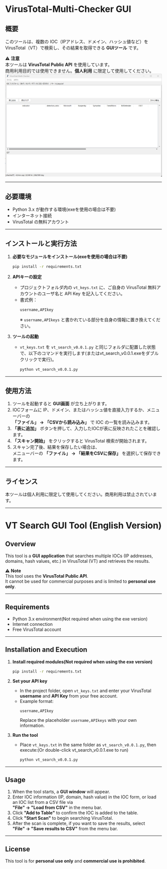 # VirusTotal-Multi-Checker GUI 

## 概要
このツールは、複数の IOC（IPアドレス、ドメイン、ハッシュ値など）を VirusTotal（VT）で検索し、その結果を取得できる **GUIツール** です。

⚠ **注意**  
本ツールは **VirusTotal Public API** を使用しています。  
商用利用目的では使用できません。**個人利用** に限定して使用してください。
![VT Search GUI Screenshot](vt_search.png)


---

## 必要環境
- Python 3.x が動作する環境(exeを使用の場合は不要)
- インターネット接続
- VirusTotal の無料アカウント

---

## インストールと実行方法

1. **必要なモジュールをインストール(exeを使用の場合は不要)**
   ```bash
   pip install -r requirements.txt
   ```

2. **APIキーの設定**
   - プロジェクトフォルダ内の `vt_keys.txt` に、ご自身の VirusTotal 無料アカウントのユーザ名と API Key を記入してください。
   - 書式例：
     ```
     username,APIkey
     ```
     ※ `username,APIkeys` と書かれている部分を自身の情報に置き換えてください。

3. **ツールの起動**
   - `vt_keys.txt` を `vt_search_v0.0.1.py` と同じフォルダに配置した状態で、以下のコマンドを実行します(またはvt_search_v0.0.1.exeをダブルクリックで実行)。
     ```bash
     python vt_search_v0.0.1.py
     ```

---

## 使用方法

1. ツールを起動すると **GUI画面** が立ち上がります。
2. IOCフォームに IP、ドメイン、またはハッシュ値を直接入力するか、メニューバーの  
   **「ファイル」 → 「CSVから読み込み」** で IOC の一覧を読み込みます。
3. **「表に追加」** ボタンを押して、入力したIOCが表に反映されたことを確認します。
4. **「スキャン開始」** をクリックすると VirusTotal 検索が開始されます。
5. スキャン完了後、結果を保存したい場合は、  
   メニューバーの **「ファイル」 → 「結果をCSVに保存」** を選択して保存できます。

---

## ライセンス
本ツールは個人利用に限定して使用してください。商用利用は禁止されています。


---

# VT Search GUI Tool (English Version)

## Overview
This tool is a **GUI application** that searches multiple IOCs (IP addresses, domains, hash values, etc.) in VirusTotal (VT) and retrieves the results.

⚠ **Note**  
This tool uses the **VirusTotal Public API**.  
It cannot be used for commercial purposes and is limited to **personal use only**.

---

## Requirements
- Python 3.x environment(Not required when using the exe version)
- Internet connection
- Free VirusTotal account

---

## Installation and Execution

1. **Install required modules(Not required when using the exe version)**
   ```bash
   pip install -r requirements.txt
   ```

2. **Set your API key**
   - In the project folder, open `vt_keys.txt` and enter your VirusTotal **username** and **API Key** from your free account.
   - Example format:
     ```
     username,APIkey
     ```
     Replace the placeholder `username,APIkeys` with your own information.

3. **Run the tool**
   - Place `vt_keys.txt` in the same folder as `vt_search_v0.0.1.py`, then execute:(Or double-click vt_search_v0.0.1.exe to run)
     ```bash
     python vt_search_v0.0.1.py
     ```

---

## Usage

1. When the tool starts, a **GUI window** will appear.
2. Enter IOC information (IP, domain, hash value) in the IOC form, or load an IOC list from a CSV file via  
   **"File" → "Load from CSV"** in the menu bar.
3. Click **"Add to Table"** to confirm the IOC is added to the table.
4. Click **"Start Scan"** to begin searching VirusTotal.
5. After the scan is complete, if you want to save the results, select  
   **"File" → "Save results to CSV"** from the menu bar.

---

## License
This tool is for **personal use only** and **commercial use is prohibited**.
